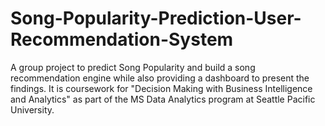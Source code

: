 # Song-Popularity-Prediction-User-Recommendation-System
A group project to predict Song Popularity and build a song recommendation engine while also providing a dashboard to present the findings. It is coursework for "Decision Making with Business Intelligence and Analytics" as part of the MS Data Analytics program at Seattle Pacific University.
